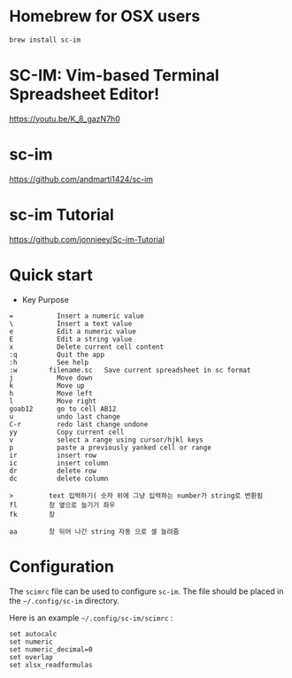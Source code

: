 # Homebrew for OSX users

```bash
brew install sc-im
```

# SC-IM: Vim-based Terminal Spreadsheet Editor!

https://youtu.be/K_8_gazN7h0

# sc-im 

https://github.com/andmarti1424/sc-im

# sc-im Tutorial

https://github.com/jonnieey/Sc-im-Tutorial


# Quick start

- Key	Purpose

```
=   	    Insert a numeric value
\   	    Insert a text value
e        	Edit a numeric value
E        	Edit a string value
x        	Delete current cell content
:q      	Quit the app
:h      	See help
:w        filename.sc	Save current spreadsheet in sc format
j        	Move down
k        	Move up
h        	Move left
l        	Move right
goab12   	go to cell AB12
u        	undo last change
C-r      	redo last change undone
yy      	Copy current cell
v        	select a range using cursor/hjkl keys
p        	paste a previously yanked cell or range
ir      	insert row
ic      	insert column
dr      	delete row
dc      	delete column

>         text 입력하기( 숫자 위에 그냥 입력하는 number가 string로 변환됨
fl        창 옆으로 늘기기 좌우
fk        창

aa        창 뒤어 나간 string 자동 으로 셀 늘려줌
```

# Configuration

The ```scimrc``` file can be used to configure ```sc-im```. The file should be placed in the ```~/.config/sc-im``` directory.

Here is an example ```~/.config/sc-im/scimrc``` :

```
set autocalc
set numeric
set numeric_decimal=0
set overlap
set xlsx_readformulas
```
